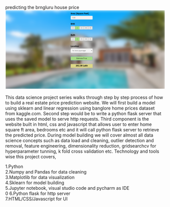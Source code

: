 predicting the brngluru house price
![](code%20basics/Screenshot%20(288).png)


This data science project series walks through step by step process of how to build a real estate price prediction website. We will first build a model using sklearn and linear regression using banglore home prices dataset from kaggle.com. Second step would be to write a python flask server that uses the saved model to serve http requests. Third component is the website built in html, css and javascript that allows user to enter home square ft area, bedrooms etc and it will call python flask server to retrieve the predicted price. During model building we will cover almost all data science concepts such as data load and cleaning, outlier detection and removal, feature engineering, dimensionality reduction, gridsearchcv for hyperparameter tunning, k fold cross validation etc. Technology and tools wise this project covers,

1.Python
<br>
2.Numpy and Pandas for data cleaning
<br>
3.Matplotlib for data visualization
<br>
4.Sklearn for model building
<br>
5.Jupyter notebook, visual studio code and pycharm as IDE
<br>0
6.Python flask for http server
<br>
7.HTML/CSS/Javascript for UI
